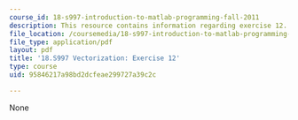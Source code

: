 ```yaml
---
course_id: 18-s997-introduction-to-matlab-programming-fall-2011
description: This resource contains information regarding exercise 12.
file_location: /coursemedia/18-s997-introduction-to-matlab-programming-fall-2011/95846217a98bd2dcfeae299727a39c2c_MIT18_S997F11_Exercise_12.pdf
file_type: application/pdf
layout: pdf
title: '18.S997 Vectorization: Exercise 12'
type: course
uid: 95846217a98bd2dcfeae299727a39c2c

---
```

None